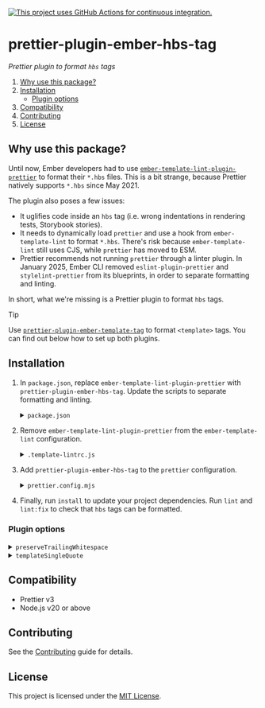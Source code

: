 [![This project uses GitHub Actions for continuous integration.](https://github.com/ijlee2/prettier-plugin-ember-hbs-tag/actions/workflows/ci.yml/badge.svg)](https://github.com/ijlee2/prettier-plugin-ember-hbs-tag/actions/workflows/ci.yml)

# prettier-plugin-ember-hbs-tag

_Prettier plugin to format `hbs` tags_

1. [Why use this package?](#why-use-this-package)
1. [Installation](#installation)
    - [Plugin options](#plugin-options)
1. [Compatibility](#compatibility)
1. [Contributing](#contributing)
1. [License](#license)


## Why use this package?

Until now, Ember developers had to use [`ember-template-lint-plugin-prettier`](https://github.com/ember-template-lint/ember-template-lint-plugin-prettier) to format their `*.hbs` files. This is a bit strange, because Prettier natively supports `*.hbs` since May 2021.

The plugin also poses a few issues:

- It uglifies code inside an `hbs` tag (i.e. wrong indentations in rendering tests, Storybook stories).
- It needs to dynamically load `prettier` and use a hook from `ember-template-lint` to format `*.hbs`. There's risk because `ember-template-lint` still uses CJS, while `prettier` has moved to ESM.
- Prettier recommends not running `prettier` through a linter plugin. In January 2025, Ember CLI removed `eslint-plugin-prettier` and `stylelint-prettier` from its blueprints, in order to separate formatting and linting.

In short, what we're missing is a Prettier plugin to format `hbs` tags.

> [!TIP]
> 
> Use [`prettier-plugin-ember-template-tag`](https://github.com/ember-tooling/prettier-plugin-ember-template-tag/) to format `<template>` tags. You can find out below how to set up both plugins.


## Installation

1. In `package.json`, replace `ember-template-lint-plugin-prettier` with `prettier-plugin-ember-hbs-tag`. Update the scripts to separate formatting and linting.

    <details>

    <summary><code>package.json</code></summary>

    `eslint-plugin-prettier` and `stylelint-prettier` are assumed to have been removed already. For brevity, `lint:css` and `lint:js` scripts aren't shown.

    ```diff
    {
      "scripts": {
    +     "format": "prettier . --cache --write",
        "lint": "concurrently \"pnpm:lint:*(!fix)\" --names \"lint:\"",
    -     "lint:fix": "concurrently \"pnpm:lint:*:fix\" --names \"fix:\"",
    +     "lint:fix": "concurrently \"pnpm:lint:*:fix\" --names \"fix:\" && pnpm format",
    +     "lint:format": "prettier . --cache --check",
        "lint:hbs": "ember-template-lint .",
        "lint:hbs:fix": "ember-template-lint . --fix"
      },
      "devDependencies": {
        "concurrently": "...",
        "ember-template-lint": "...",
    -     "ember-template-lint-plugin-prettier": "...",
        "prettier": "...",
    +     "prettier-plugin-ember-hbs-tag": "...",
        "prettier-plugin-ember-template-tag": "..."
      }
    }
    ```

    </details>

1. Remove `ember-template-lint-plugin-prettier` from the `ember-template-lint` configuration.

    <details>

    <summary><code>.template-lintrc.js</code></summary>

    ```diff
    'use strict';

    module.exports = {
    -   plugins: ['ember-template-lint-plugin-prettier'],
    -   extends: ['recommended', 'ember-template-lint-plugin-prettier:recommended'],
    -   overrides: [
    -     {
    -       files: ['**/*.{gjs,gts}'],
    -       rules: {
    -         prettier: 'off',
    -       },
    -     },
    -     {
    -       files: ['tests/**/*-test.{js,ts}'],
    -       rules: {
    -         prettier: 'off',
    -       },
    -     },
    -   ],
    +   extends: ['recommended'],
    };
    ```

    </details>

1. Add `prettier-plugin-ember-hbs-tag` to the `prettier` configuration.

    <details>

    <summary><code>prettier.config.mjs</code></summary>

    Prettier's default parser for `*.{js,ts}` is `'babel'`. To format `*.{js,ts}` with an `hbs` tag, set the parser to `'ember-hbs-tag'`.

    ```js
    export default {
      plugins: [
        'prettier-plugin-ember-hbs-tag',
        'prettier-plugin-ember-template-tag',
      ],
      overrides: [
        {
          files: '*.{gjs,gts}',
          options: {
            templateSingleQuote: false,
          },
        },
        {
          files: 'tests/**/*-test.{js,ts}',
          options: {
            parser: 'ember-hbs-tag',
            templateSingleQuote: false,
          },
        },
      ],
    };
    ```

    </details>

1. Finally, run `install` to update your project dependencies. Run `lint` and `lint:fix` to check that `hbs` tags can be formatted.


### Plugin options

<details>

<summary><code>preserveTrailingWhitespace</code></summary>

By default, the plugin aims for prettiness.

If you need the trailing whitespace to remain unchanged (e.g. in tests), set `preserveTrailingWhitespace` to `true`.

```diff
/* prettier.config.mjs */
export default {
  overrides: [
    {
      files: 'tests/**/*-test.{js,ts}',
      options: {
        parser: 'ember-hbs-tag',
+         preserveTrailingWhitespace: true,
      },
    },
  ],
};
```

</details>

<details>

<summary><code>templateSingleQuote</code></summary>

By default, Prettier uses single quotes in `*.{js,ts}`, and the plugin uses the global value of `singleQuote` to decide whether to use single or double quotes in templates.

However, you will most likely want double quotes for templates. So set `templateSingleQuote` to `false`, just like you did it for `prettier-plugin-ember-template-tag`.

```diff
/* prettier.config.mjs */
export default {
  overrides: [
    {
      files: 'tests/**/*-test.{js,ts}',
      options: {
        parser: 'ember-hbs-tag',
+         templateSingleQuote: false,
      },
    },
  ],
};
```

</details>


## Compatibility

- Prettier v3
- Node.js v20 or above


## Contributing

See the [Contributing](CONTRIBUTING.md) guide for details.


## License

This project is licensed under the [MIT License](LICENSE.md).
